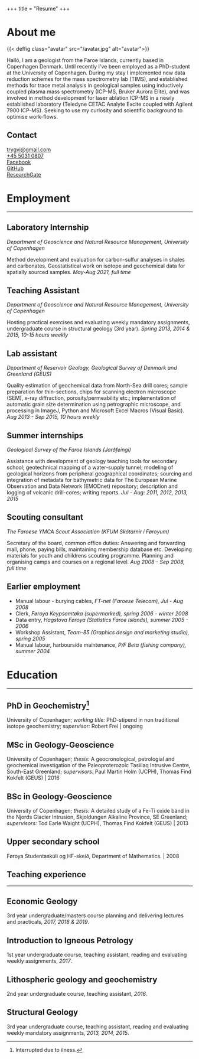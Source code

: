 +++
title = "Resume"
+++

# About me

{{< deffig class="avatar" src="/avatar.jpg" alt="avatar">}}

Halló, I am a geologist from the Faroe Islands, currently based in Copenhagen Denmark. Until recently I've been employed as a PhD-student at the University of Copenhagen. During my stay I implemented new data reduction schemes for the mass spectrometry lab (TIMS), and established methods for trace metal analysis in geological samples using inductively coupled plasma mass spectrometry (ICP-MS, Bruker Aurora Elite), and was involved in method development for laser ablation ICP-MS in a newly established laboratory (Teledyne CETAC Analyte Excite coupled with Agilent 7900 ICP-MS). Seeking to use my curiosity and scientific background to optimise work-flows.

## Contact
<div class="container">
    <div class="row">
        <div class="col-sm"><a href="mailto:trygvi@gmail.com">trygvi@gmail.com</a></div>
        <div class="col-sm"><a href="tel:+45-50310807">+45&nbsp;5031&nbsp;0807</a></div>
        <div class="col-sm"><a href="https://facebook.com/trygvi">Facebook</a></div>
        <div class="col-sm"><a href="https://github.com/tarting">GitHub</a></div>
        <div class="col-sm"><a href="https://www.researchgate.net/profile/Trygvi-Arting">ResearchGate</a></div>
    </div>
</div>


# Employment

---

## Laboratory Internship
_Department of Geoscience and Natural Resource Management, University of Copenhagen_

Method development and evaluation for carbon-sulfur analyses in shales and carbonates. Geostatistical work on isotope and geochemical data for spatially sourced samples. _May-Aug 2021, full time_

## Teaching Assistant 
_Department of Geoscience and Natural Resource Management, University of Copenhagen_

Hosting practical exercises and evaluating weekly mandatory assignments, undergraduate course in structural geology (3rd year). _Spring 2013, 2014 \& 2015, 10-15 hours weekly_

## Lab assistant
_Department of Reservoir Geology, Geological Survey of Denmark and Greenland (GEUS)_

Quality estimation of geochemical data from North-Sea drill cores;
sample preparation for thin-sections, chips for scanning electron microscope (SEM), x-ray diffraction, porosity/permeability etc.; 
implementation of automatic grain size determination using petrographic microscope, and processing in ImageJ, Python and Microsoft Excel Macros (Visual Basic).
_Aug 2013 - Sep 2015, 10 hours weekly_ 

## Summer internships
_Geological Survey of the Faroe Islands (Jarðfeingi)_

Assistance with development of geology teaching tools for secondary school;
geotechnical mapping of a water-supply tunnel;
modeling of geological horizons from peripheral geographical coordinates;
sourcing and integration of metadata for bathymetric data for The European Marine Observation and Data Network (EMODnet) repository;
description and logging of volcanic drill-cores;
writing reports.
_Jul - Aug: 2011, 2012, 2013, 2015_

## Scouting consultant
_The Faroese YMCA Scout Association (KFUM Skótarnir í Føroyum)_

Secretary of the board, common office duties: Answering and forwarding mail, phone, paying bills, maintaining membership database etc. Developing materials for youth and childrens scouting programme. Planning and organising camps and courses on a regional level. _Aug 2008 - Sep 2008, full time_

## Earlier employment

- Manual labour - burying cables, _FT-net (Faroese Telecom), Jul - Aug 2008_
- Clerk, _Føroya Keypsamtøka (supermarked), spring 2006 - winter 2008_
- Data entry, _Hagstova Føroya (Statistics Faroe Islands), summer 2005 - 2006_ 
- Workshop Assistant, _Team-85 (Graphics design and marketing studio), spring 2005_
- Manual labour, harbourside maintenance, _P/F Beta (fishing company), summer 2004_

# Education

---

## PhD in Geochemistry[^1]
University of Copenhagen; _working title:_ PhD-stipend in non traditional isotope geochemistry; _supervisor:_ Robert Frei | ongoing

## MSc in Geology-Geoscience
University of Copenhagen; _thesis:_ A geocronological, petrologial and geochemical investigation of the Paleoproterozoic Tasiilaq Intrusive Centre, South-East Greenland; _supervisors:_ Paul Martin Holm (UCPH), Thomas Find Kokfelt (GEUS) | 2016

## BSc in Geology-Geoscience
University of Copenhagen; _thesis:_ A detailed study of a Fe-Ti oxide band in the Njords Glacier Intrusion, Skjoldungen Alkaline Province, SE Greenland; _supervisors:_ Tod Earle Waight (UCPH), Thomas Find Kokfelt (GEUS) | 2013

## Upper secondary school
Føroya Studentaskúli og HF-skeið, Department of Mathematics. | 2008

## Teaching experience

---

## Economic Geology
3rd year undergraduate/masters course planning and delivering lectures and practicals, _2017, 2018 \& 2019_.

## Introduction to Igneous Petrology
1st year undergraduate course, teaching assistant, reading and evaluating weekly assignments, _2017_.

## Lithospheric geology and geochemistry
2nd year undergraduate course, teaching assistant, _2016_.

## Structural Geology
3rd year undergraduate course, teaching assistant, reading and evaluating weekly mandatory assignments, _2013, 2014, 2015_.

[^1]: Interrupted due to ilness.
